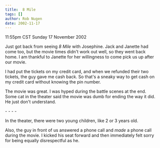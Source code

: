 ```yaml
---
title:  8 Mile 
tags: []
author: Rob Nugen
date: 2002-11-17
---
```


<p class=date>11:55pm CST Sunday 17 November 2002</p>

<p>Just got back from seeing <em>8 Mile</em> with Josephine.  Jack and
Janette had come too, but the movie times didn't work out well, so
they went back home.  I am thankful to Janette for her willingness to
come pick us up after our movie.</p>

<p>I had put the tickets on my credit card, and when we refunded their
two tickets, the guy gave me cash back.  So that's a sneaky way to get
cash on my credit card without knowing the pin number.</p>

<p>The movie was great.  I was hyped during the battle scenes at the
end.  Some cat in the theater said the movie was dumb for ending the
way it did.  He just don't understand.</p>

<p>- - - -</p>

<p>In the theater, there were two young children, like 2 or 3 years old.</p>

<p>Also, the guy in front of us answered a phone call and
<em>made</em> a phone call during the movie.  I kicked his seat
forward and then immediately felt sorry for being equally
disrespectful as he.</p>

